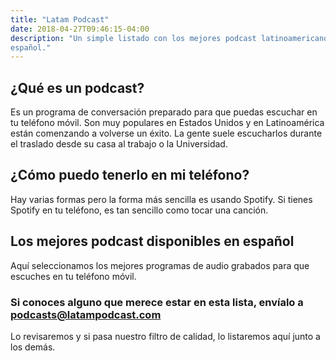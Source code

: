 ```yaml
---
title: "Latam Podcast"
date: 2018-04-27T09:46:15-04:00
description: "Un simple listado con los mejores podcast latinoamericanos en
español."
---
```


## ¿Qué es un podcast?
Es un programa de conversación preparado para que puedas escuchar en tu
teléfono móvil. Son muy populares en Estados Unidos y en Latinoamérica están comenzando
a volverse un éxito. La gente suele escucharlos durante el traslado desde su casa
al trabajo o la Universidad.

## ¿Cómo puedo tenerlo en mi teléfono?
Hay varias formas pero la forma más sencilla es usando Spotify. Si tienes Spotify
en tu teléfono, es tan sencillo como tocar una canción.

## Los mejores podcast disponibles en español
Aquí seleccionamos los mejores programas de audio grabados para que
escuches en tu teléfono móvil.

### Si conoces alguno que merece estar en esta lista, envíalo a podcasts@latampodcast.com
Lo revisaremos y si pasa nuestro filtro de calidad, lo listaremos aquí junto a
los demás.
